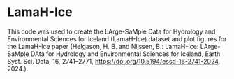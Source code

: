 # LamaH-Ice
This code was used to create the LArge-SaMple Data for Hydrology and Environmental Sciences for Iceland (LamaH-Ice) dataset and plot figures for the LamaH-Ice paper (Helgason, H. B. and Nijssen, B.: LamaH-Ice: LArge-SaMple DAta for Hydrology and Environmental Sciences for Iceland, Earth Syst. Sci. Data, 16, 2741–2771, https://doi.org/10.5194/essd-16-2741-2024, 2024.).
